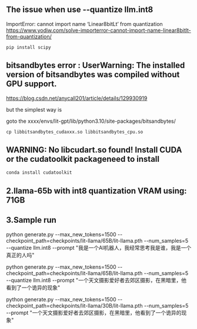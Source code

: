 ## The issue when use  --quantize llm.int8

ImportError: cannot import name ‘Linear8bitLt’ from quantization
https://www.yodiw.com/solve-importerror-cannot-import-name-linear8bitlt-from-quantization/

```
pip install scipy
```

## bitsandbytes error : UserWarning: The installed version of bitsandbytes was compiled without GPU support.
https://blog.csdn.net/anycall201/article/details/129930919

but the simplest way is 

goto the xxxx/envs/lit-gpt/lib/python3.10/site-packages/bitsandbytes/
```
cp libbitsandbytes_cudaxxx.so libbitsandbytes_cpu.so
```
## WARNING: No libcudart.so found! Install CUDA or the cudatoolkit packageneed to install
```
conda install cudatoolkit
```

## 2.llama-65b with int8 quantization VRAM using: 71GB


## 3.Sample run

python generate.py --max_new_tokens=1500 --checkpoint_path=checkpoints/lit-llama/65B/lit-llama.pth --num_samples=5 --quantize llm.int8 --prompt "我是一个AI机器人，我经常思考我是谁，我是一个真正的人吗"

python generate.py --max_new_tokens=1500 --checkpoint_path=checkpoints/lit-llama/65B/lit-llama.pth --num_samples=5 --quantize llm.int8 --prompt "一个天文摄影爱好者去郊区摄影，在黑暗里，他看到了一个诡异的现象"

python generate.py --max_new_tokens=1500 --checkpoint_path=checkpoints/lit-llama/30B/lit-llama.pth --num_samples=5  --prompt "一个天文摄影爱好者去郊区摄影，在黑暗里，他看到了一个诡异的现象"